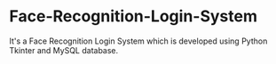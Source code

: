# Face-Recognition-Login-System
It's a Face Recognition Login System which is developed using Python Tkinter and MySQL database.
